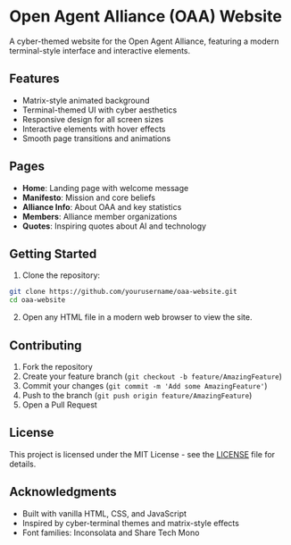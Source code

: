 # Open Agent Alliance (OAA) Website

A cyber-themed website for the Open Agent Alliance, featuring a modern terminal-style interface and interactive elements.

## Features

- Matrix-style animated background
- Terminal-themed UI with cyber aesthetics
- Responsive design for all screen sizes
- Interactive elements with hover effects
- Smooth page transitions and animations

## Pages

- **Home**: Landing page with welcome message
- **Manifesto**: Mission and core beliefs
- **Alliance Info**: About OAA and key statistics
- **Members**: Alliance member organizations
- **Quotes**: Inspiring quotes about AI and technology

## Getting Started

1. Clone the repository:
```bash
git clone https://github.com/yourusername/oaa-website.git
cd oaa-website
```

2. Open any HTML file in a modern web browser to view the site.

## Contributing

1. Fork the repository
2. Create your feature branch (`git checkout -b feature/AmazingFeature`)
3. Commit your changes (`git commit -m 'Add some AmazingFeature'`)
4. Push to the branch (`git push origin feature/AmazingFeature`)
5. Open a Pull Request

## License

This project is licensed under the MIT License - see the [LICENSE](LICENSE) file for details.

## Acknowledgments

- Built with vanilla HTML, CSS, and JavaScript
- Inspired by cyber-terminal themes and matrix-style effects
- Font families: Inconsolata and Share Tech Mono 